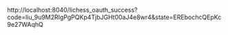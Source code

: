 http://localhost:8040/lichess_oauth_success?code=liu_9u9M2RIgPgPQKp4TjbJGHt00aJ4e8wr4&state=EREbochcQEpKc9e27WAqhQ
